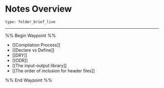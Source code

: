 # Notes Overview
 
```ccard
type: folder_brief_live
```
 
---

%% Begin Waypoint %%
- [[Compilation Process]]
- [[Declare vs Define]]
- [[DRY]]
- [[ODR]]
- [[The input-output library]]
- [[The order of inclusion for header files]]

%% End Waypoint %%